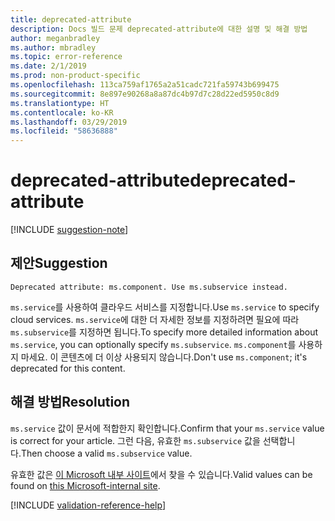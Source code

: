 ```yaml
---
title: deprecated-attribute
description: Docs 빌드 문제 deprecated-attribute에 대한 설명 및 해결 방법
author: meganbradley
ms.author: mbradley
ms.topic: error-reference
ms.date: 2/1/2019
ms.prod: non-product-specific
ms.openlocfilehash: 113ca759af1765a2a51cadc721fa59743b699475
ms.sourcegitcommit: 8e897e90268a8a87dc4b97d7c28d22ed5950c8d9
ms.translationtype: HT
ms.contentlocale: ko-KR
ms.lasthandoff: 03/29/2019
ms.locfileid: "58636888"
---
```

# <a name="deprecated-attribute"></a><span data-ttu-id="87228-103">deprecated-attribute</span><span class="sxs-lookup"><span data-stu-id="87228-103">deprecated-attribute</span></span>

[!INCLUDE [suggestion-note](includes/suggestion-note.md)]

## <a name="suggestion"></a><span data-ttu-id="87228-104">제안</span><span class="sxs-lookup"><span data-stu-id="87228-104">Suggestion</span></span>

`Deprecated attribute: ms.component. Use ms.subservice instead.`

<span data-ttu-id="87228-105">`ms.service`를 사용하여 클라우드 서비스를 지정합니다.</span><span class="sxs-lookup"><span data-stu-id="87228-105">Use `ms.service` to specify cloud services.</span></span> <span data-ttu-id="87228-106">`ms.service`에 대한 더 자세한 정보를 지정하려면 필요에 따라 `ms.subservice`를 지정하면 됩니다.</span><span class="sxs-lookup"><span data-stu-id="87228-106">To specify more detailed information about `ms.service`, you can optionally specify `ms.subservice`.</span></span> <span data-ttu-id="87228-107">`ms.component`를 사용하지 마세요. 이 콘텐츠에 더 이상 사용되지 않습니다.</span><span class="sxs-lookup"><span data-stu-id="87228-107">Don't use `ms.component`; it's deprecated for this content.</span></span>

## <a name="resolution"></a><span data-ttu-id="87228-108">해결 방법</span><span class="sxs-lookup"><span data-stu-id="87228-108">Resolution</span></span>

<span data-ttu-id="87228-109">`ms.service` 값이 문서에 적합한지 확인합니다.</span><span class="sxs-lookup"><span data-stu-id="87228-109">Confirm that your `ms.service` value is correct for your article.</span></span> <span data-ttu-id="87228-110">그런 다음, 유효한 `ms.subservice` 값을 선택합니다.</span><span class="sxs-lookup"><span data-stu-id="87228-110">Then choose a valid `ms.subservice` value.</span></span>

<span data-ttu-id="87228-111">유효한 값은 [이 Microsoft 내부 사이트](https://docsmetadatatool.azurewebsites.net/allowlists)에서 찾을 수 있습니다.</span><span class="sxs-lookup"><span data-stu-id="87228-111">Valid values can be found on [this Microsoft-internal site](https://docsmetadatatool.azurewebsites.net/allowlists).</span></span>

<!--make sure to add this file to your includes folder and verify the path-->
[!INCLUDE [validation-reference-help](includes/validation-reference-help.md)]
